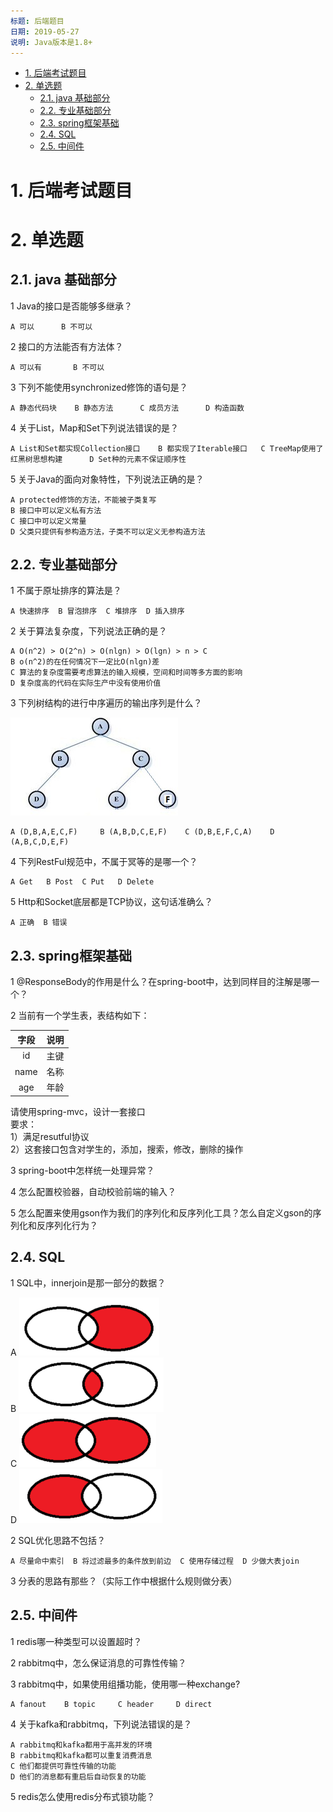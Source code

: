 ```yaml
---
标题: 后端题目
日期: 2019-05-27
说明: Java版本是1.8+
---
```


<!-- TOC -->

- [1. 后端考试题目](#1-后端考试题目)
- [2. 单选题](#2-单选题)
    - [2.1. java 基础部分](#21-java-基础部分)
    - [2.2. 专业基础部分](#22-专业基础部分)
    - [2.3. spring框架基础](#23-spring框架基础)
    - [2.4. SQL](#24-sql)
    - [2.5. 中间件](#25-中间件)

<!-- /TOC -->
# 1. 后端考试题目

# 2. 单选题
## 2.1. java 基础部分
1 Java的接口是否能够多继承？  
```
A 可以      B 不可以
```

2 接口的方法能否有方法体？
```
A 可以有       B 不可以
```

3 下列不能使用synchronized修饰的语句是？
```
A 静态代码块    B 静态方法      C 成员方法      D 构造函数
```

4 关于List，Map和Set下列说法错误的是？
```
A List和Set都实现Collection接口    B 都实现了Iterable接口   C TreeMap使用了红黑树思想构建      D Set种的元素不保证顺序性
```

5 关于Java的面向对象特性，下列说法正确的是？
```
A protected修饰的方法，不能被子类复写   
B 接口中可以定义私有方法
C 接口中可以定义常量
D 父类只提供有参构造方法，子类不可以定义无参构造方法
```

## 2.2. 专业基础部分
1 不属于原址排序的算法是？
```
A 快速排序  B 冒泡排序  C 堆排序  D 插入排序
```

2 关于算法复杂度，下列说法正确的是？
```
A O(n^2) > O(2^n) > O(nlgn) > O(lgn) > n > C
B o(n^2)的在任何情况下一定比O(nlgn)差
C 算法的复杂度需要考虑算法的输入规模，空间和时间等多方面的影响
D 复杂度高的代码在实际生产中没有使用价值
```

3 下列树结构的进行中序遍历的输出序列是什么？

![](./imgs/01.jpg)

```
A (D,B,A,E,C,F)     B (A,B,D,C,E,F)    C (D,B,E,F,C,A)    D (A,B,C,D,E,F)
```

4 下列RestFul规范中，不属于冥等的是哪一个？
```
A Get   B Post  C Put   D Delete
```

5 Http和Socket底层都是TCP协议，这句话准确么？
```
A 正确  B 错误
```

## 2.3. spring框架基础
1 @ResponseBody的作用是什么？在spring-boot中，达到同样目的注解是哪一个？

2 当前有一个学生表，表结构如下：

|字段| 说明
|:---:|:---:|
|id| 主键
|name| 名称
|age | 年龄

请使用spring-mvc，设计一套接口  
要求：  
   1）满足resutful协议  
   2）这套接口包含对学生的，添加，搜索，修改，删除的操作

3 spring-boot中怎样统一处理异常？

4 怎么配置校验器，自动校验前端的输入？

5 怎么配置来使用gson作为我们的序列化和反序列化工具？怎么自定义gson的序列化和反序列化行为？

## 2.4. SQL
1 SQL中，innerjoin是那一部分的数据？

A ![](./imgs/02.png)  
B ![](./imgs/03.png)  
C ![](./imgs/04.png)  
D ![](./imgs/05.png)  

2 SQL优化思路不包括？
```
A 尽量命中索引  B 将过滤最多的条件放到前边  C 使用存储过程  D 少做大表join
```

3 分表的思路有那些？（实际工作中根据什么规则做分表）

## 2.5. 中间件
1 redis哪一种类型可以设置超时？

2 rabbitmq中，怎么保证消息的可靠性传输？

3 rabbitmq中，如果使用组播功能，使用哪一种exchange?
```
A fanout    B topic     C header     D direct
```

4 关于kafka和rabbitmq，下列说法错误的是？
```
A rabbitmq和kafka都用于高并发的环境
B rabbitmq和kafka都可以重复消费消息
C 他们都提供可靠性传输的功能
D 他们的消息都有重启后自动恢复的功能
```

5 redis怎么使用redis分布式锁功能？


